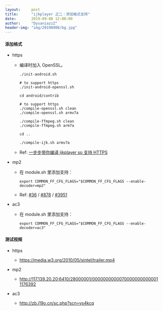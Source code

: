 ```yaml
---
layout:     post
title:      "ijkplayer 之二：添加格式支持"
date:       2019-09-08 12:00:00
author:     "DysaniazzZ"
header-img: "img/20190908/bg.jpg"
---
```


#### 添加格式

* https

  * 编译时加入 OpenSSL。

    ```
    ./init-android.sh

    # to support https
    ./init-android-openssl.sh

    cd android/contrib
    
    # to support https
    ./compile-openssl.sh clean
    ./compile-openssl.sh armv7a
    
    ./compile-ffmpeg.sh clean
    ./compile-ffmpeg.sh arm7a

    cd ..
    
    ./compile-ijk.sh armv7a
    ```

  * Ref: [一步步带你编译 ijkplayer so 支持 HTTPS](https://www.imooc.com/article/33930)

* mp2

  * 在 module.sh 里添加支持：

    ```
    export COMMON_FF_CFG_FLAGS="$COMMON_FF_CFG_FLAGS --enable-decoder=mp2"
    ```

  * Ref: [#36](https://github.com/bilibili/ijkplayer/issues/36) / [#878](https://github.com/bilibili/ijkplayer/issues/878) / [#3951](https://github.com/bilibili/ijkplayer/issues/3951)

* ac3

  * 在 module.sh 里添加支持：

    ```
    export COMMON_FF_CFG_FLAGS="$COMMON_FF_CFG_FLAGS --enable-decoder=ac3"
    ```

#### 测试视频

* https
  * https://media.w3.org/2010/05/sintel/trailer.mp4

* mp2
  * http://117.139.20.20:6410/28000001/00000000000700000000000011176392

* ac3
  * http://zb.j19o.cn/sc.php?scn=ys4kcq